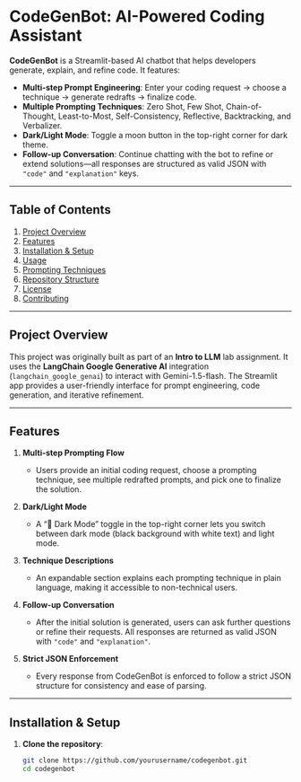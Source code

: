 # CodeGenBot: AI-Powered Coding Assistant

**CodeGenBot** is a Streamlit-based AI chatbot that helps developers generate, explain, and refine code. It features:
- **Multi-step Prompt Engineering**: Enter your coding request → choose a technique → generate redrafts → finalize code.
- **Multiple Prompting Techniques**: Zero Shot, Few Shot, Chain-of-Thought, Least-to-Most, Self-Consistency, Reflective, Backtracking, and Verbalizer.
- **Dark/Light Mode**: Toggle a moon button in the top-right corner for dark theme.
- **Follow-up Conversation**: Continue chatting with the bot to refine or extend solutions—all responses are structured as valid JSON with `"code"` and `"explanation"` keys.

---

## Table of Contents
1. [Project Overview](#project-overview)  
2. [Features](#features)  
3. [Installation & Setup](#installation--setup)  
4. [Usage](#usage)  
5. [Prompting Techniques](#prompting-techniques)  
6. [Repository Structure](#repository-structure)  
7. [License](#license)  
8. [Contributing](#contributing)  

---

## Project Overview

This project was originally built as part of an **Intro to LLM** lab assignment. It uses the **LangChain Google Generative AI** integration (`langchain_google_genai`) to interact with Gemini-1.5-flash. The Streamlit app provides a user-friendly interface for prompt engineering, code generation, and iterative refinement.

---

## Features

1. **Multi-step Prompting Flow**  
   - Users provide an initial coding request, choose a prompting technique, see multiple redrafted prompts, and pick one to finalize the solution.

2. **Dark/Light Mode**  
   - A “🌙 Dark Mode” toggle in the top-right corner lets you switch between dark mode (black background with white text) and light mode.

3. **Technique Descriptions**  
   - An expandable section explains each prompting technique in plain language, making it accessible to non-technical users.

4. **Follow-up Conversation**  
   - After the initial solution is generated, users can ask further questions or refine their requests. All responses are returned as valid JSON with `"code"` and `"explanation"`.

5. **Strict JSON Enforcement**  
   - Every response from CodeGenBot is enforced to follow a strict JSON structure for consistency and ease of parsing.

---

## Installation & Setup

1. **Clone the repository**:
   ```bash
   git clone https://github.com/yourusername/codegenbot.git
   cd codegenbot
